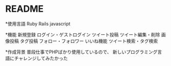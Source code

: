 # README

*使用言語
Ruby
Rails
javascript

*機能
新規登録
ログイン・ゲストログイン
ツイート投稿
ツイート編集・削除
画像投稿
タグ投稿
フォロー・フォロワー
いいね機能
ツイート検索・タグ検索

*作成背景
普段仕事でPHPばかり使用しているので、
新しいプログラミング言語にチャレンジしてみたかった
